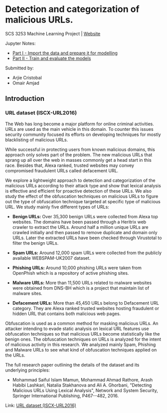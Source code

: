 # Detection and categorization of malicious URLs.
SCS 3253 Machine Learning Project | [Website](https://quickheaven.github.io/scs-3253-machine-learning/)

Jupyter Notes:
* [Part I - Import the data and prepare it for modelling](https://nbviewer.org/github/quickheaven/scs-3253-machine-learning/blob/main/Part_I_Import_the_data_and_prepare_it_for_modeling.ipynb)
* [Part II - Train and evaluate the models](https://nbviewer.org/github/quickheaven/scs-3253-machine-learning/blob/main/Part_II_Train_and_evaluate_the_model.ipynb)

Submitted by:
* Arjie Cristobal
* Omair Amjad

## Introduction

### URL dataset (ISCX-URL2016)

The Web has long become a major platform for online criminal activities. URLs are used as the main vehicle in this domain. To counter this issues security community focused its efforts on developing techniques for mostly blacklisting of malicious URLs.

While successful in protecting users from known malicious domains, this approach only solves part of the problem. The new malicious URLs that sprang up all over the web in masses commonly get a head start in this race. Besides that, Alexa ranked, trusted websites may convey compromised fraudulent URLs called defacement URL.

We explore a lightweight approach to detection and categorization of the malicious URLs according to their attack type and show that lexical analysis is effective and efficient for proactive detection of these URLs. We also study the effect of the obfuscation techniques on malicious URLs to figure out the type of obfuscation technique targeted at specific type of malicious URL. We study mainly five different types of URLs:

* **Benign URLs:** Over 35,300 benign URLs were collected from Alexa top websites. The domains have been passed through a Heritrix web crawler to extract the URLs. Around half a million unique URLs are crawled initially and then passed to remove duplicate and domain only URLs. Later the extracted URLs have been checked through Virustotal to filter the benign URLs.

* **Spam URLs:** Around 12,000 spam URLs were collected from the publicly available WEBSPAM-UK2007 dataset.

* **Phishing URLs:** Around 10,000 phishing URLs were taken from OpenPhish which is a repository of active phishing sites.

* **Malware URLs:** More than 11,500 URLs related to malware websites were obtained from DNS-BH which is a project that maintain list of malware sites.

* **Defacement URLs:** More than 45,450 URLs belong to Defacement URL category. They are Alexa ranked trusted websites hosting fraudulent or hidden URL that contains both malicious web pages.

Obfuscation is used as a common method for masking malicious URLs. An attacker intending to evade static analysis on lexical URL features use obfuscation techniques so that malicious URLs become statistically like the benign ones. The obfuscation techniques on URLs is analyzed for the intent of malicious activity in this research. We analyzed mainly Spam, Phishing and Malware URLs to see what kind of obfuscation techniques applied on the URLs.

The full research paper outlining the details of the dataset and its underlying principles:

* Mohammad Saiful Islam Mamun, Mohammad Ahmad Rathore, Arash Habibi Lashkari, Natalia Stakhanova and Ali A. Ghorbani, "Detecting Malicious URLs Using Lexical Analysis", Network and System Security, Springer International Publishing, P467--482, 2016.

Link: [URL dataset (ISCX-URL2016)](https://www.unb.ca/cic/datasets/url-2016.html)


